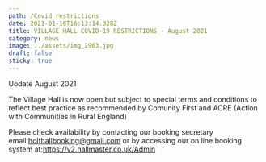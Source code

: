 ```yaml
---
path: /Covid restrictions
date: 2021-01-16T16:13:14.328Z
title: VILLAGE HALL COVID-19 RESTRICTIONS - August 2021
category: news
image: ../assets/img_2963.jpg
draft: false
sticky: true
---
```

Uodate August 2021

The Village Hall is now open but subject to special terms and conditions to reflect best practice as recommended by Comunity First and ACRE (Action with Communities in Rural England)

Please check availability by contacting our booking secretary email:holthallbooking@gmail.com or by accessing our on line booking system at:<https://v2.hallmaster.co.uk/Admin>